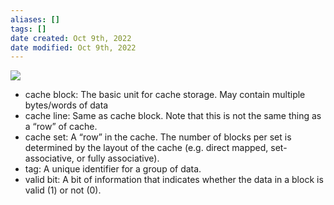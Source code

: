 ```yaml
---
aliases: []
tags: []
date created: Oct 9th, 2022
date modified: Oct 9th, 2022
---
```

![](https://img.ynchen.me/2022/10/b7dc1a6b16a372773b1e68a8c3593a2b.webp)

- cache block: The basic unit for cache storage. May contain multiple bytes/words of data
- cache line: Same as cache block. Note that this is not the same thing as a “row” of cache.
- cache set: A “row” in the cache. The number of blocks per set is determined by the layout of the cache (e.g. direct mapped, set-associative, or fully associative).
- tag: A unique identifier for a group of data.
- valid bit: A bit of information that indicates whether the data in a block is valid (1) or not (0).
